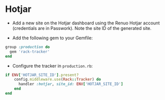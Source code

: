 # Hotjar

* Add a new site on the Hotjar dashboard using the Renuo Hotjar account
(credentials are in Passwork). Note the site ID of the generated site.

* Add the following gem to your Gemfile:

```ruby
group :production do
  gem 'rack-tracker'
end
```

* Configure the tracker in `production.rb`:

```ruby
if ENV['HOTJAR_SITE_ID'].present?
    config.middleware.use(Rack::Tracker) do
      handler :hotjar, site_id: ENV['HOTJAR_SITE_ID']
    end
end
```

